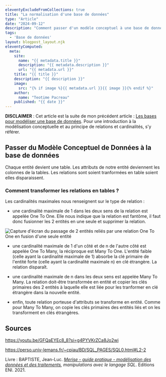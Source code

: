```yaml
---
eleventyExcludeFromCollections: true
title: "La normalisation d'une base de données"
type: "Article"
date: "2024-09-12"
description: "Comment passer d'un modèle conceptuel à une base de données et comment s'assurer de sa robustesse ?"
tags: 
  - 'Base de données'
layout: blogpost_layout.njk
eleventyComputed:
  meta:
    site:
      name: "{{ metadata.title }}"
      description: "{{ metadata.description }}"
      url: "{{ metadata.url }}"
    title: "{{ title }}"
    description: "{{ description }}"
    image:
      src: "{% if image %}{{ metadata.url }}{{ image }}{% endif %}"
    author:
      name: "Teotime Pacreau"
    published: "{{ date }}"
---
```

**DISCLAIMER** : Cet article est la suite de mon précédent article : [Les bases pour modéliser une base de données](https://www.teotimepacreau.fr/blog/modelisation-base-de-donnees/). Pour une introduction à la modélisation conceptuelle et au principe de relations et cardinalités, s'y référer.

## Passer du Modèle Conceptuel de Données à la base de données
Chaque entité devient une table. Les attributs de notre entité deviennent les colonnes de la tables. Les relations sont soient tranformées en table soient elles disparaissent.

### Comment transformer les relations en tables ?
Les cardinalités maximales nous renseignent sur le type de relation :
- une cardinalité maximale de 1 dans les deux sens de la relation est appelée One To One. Elle nous indique que la relation est fantôme, il faut donc fusionner les 2 entités en une seule et supprimer la relation.

![Capture d'écran du passage de 2 entités reliés par une relation One To One en fusion d'une seule entité](/img/relation-one-to-one.png "Passage de 2 entités reliés par une relation One To One en fusion d'une seule entité, crédit schéma : Université Le Mans")

- une cardinalité maximale de 1 d'un côté et de n de l'autre côté est appelée One To Many, la réciproque est Many To One. L'entité faible (celle ayant la cardinalité maximale de 1) absorbe la clé primaire de l'entité forte (celle ayant la cardinalité maximale n) en clé étrangère. La relation disparaît.

- une cardinalité maximale de n dans les deux sens est appelée Many To Many. La relation doit-être transformée en entité et copier les clés primaires des 2 entités à laquelle elle est liée pour les tranformer en clé étrangère dans la nouvelle entité.

- enfin, toute relation porteuse d'attributs se transforme en entité. Comme pour Many To Many, on copie les clés primaires des entités liés et on les transforment en clés étrangères.



## Sources
<https://youtu.be/GFQaEYEc8_8?si=g4PYVKrZCa8Jo2wi>

<https://perso.univ-lemans.fr/~cpiau/BD/SQL_PAGES/SQL0.html#L2-2>

Livre : BAPTISTE, Jean-Luc. *[Merise - guide pratique - modélisation des données et des traitements](https://www.editions-eni.fr/livre/merise-guide-pratique-3e-edition-modelisation-des-donnees-et-des-traitements-manipulations-avec-le-langage-sql-9782409015342), manipulations avec le langage SQL*. Editions ENI. 2021.